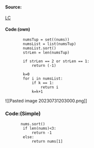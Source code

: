 #### Source:
[LC](https://leetcode.com/problems/neither-minimum-nor-maximum/description/)

#### Code:(own)

```
        numsTup = set((nums))
        numsList = list(numsTup)
        numsList.sort()
        strLen = len(numsTup)

        if strLen == 2 or strLen == 1:
            return (-1)

        k=0
        for i in numsList:
            if k == 1:
                return i 
            k=k+1
```

![[Pasted image 20230731203000.png]]

### Code:(Simple)

```
       nums.sort()
        if len(nums)<3:
            return -1
        else:
            return nums[1]
```